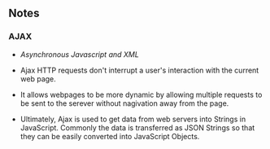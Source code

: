 ## Notes

### AJAX

- _Asynchronous Javascript and XML_

- Ajax HTTP requests don't interrupt a user's interaction with the current web page.
- It allows webpages to be more dynamic by allowing multiple requests to be sent to the serever without nagivation away from the page.
- Ultimately, Ajax is used to get data from web servers into Strings in JavaScript. Commonly the data is transferred as JSON Strings so that they can be easily converted into JavaScript Objects.
